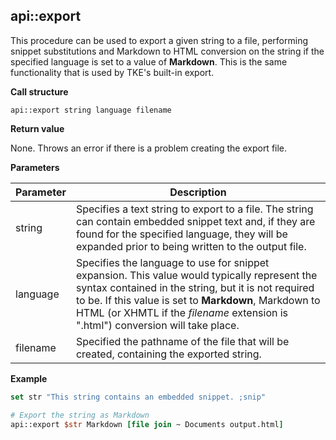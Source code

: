 ## api\::export

This procedure can be used to export a given string to a file, performing snippet substitutions and Markdown to HTML conversion on the string if the specified language is set to a value of **Markdown**. This is the same functionality that is used by TKE's built-in export.

**Call structure**

`api::export string language filename`

**Return value**

None. Throws an error if there is a problem creating the export file.

**Parameters**

| Parameter | Description |
| - | - |
| string | Specifies a text string to export to a file. The string can contain embedded snippet text and, if they are found for the specified language, they will be expanded prior to being written to the output file. |
| language | Specifies the language to use for snippet expansion. This value would typically represent the syntax contained in the string, but it is not required to be. If this value is set to **Markdown**, Markdown to HTML (or XHMTL if the _filename_ extension is ".html") conversion will take place. |
| filename | Specified the pathname of the file that will be created, containing the exported string. |

**Example**

```Tcl
set str "This string contains an embedded snippet. ;snip"

# Export the string as Markdown
api::export $str Markdown [file join ~ Documents output.html]
```